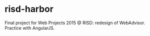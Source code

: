 # risd-harbor
Final project for Web Projects 2015 @ RISD: redesign of WebAdvisor.
Practice with AngularJS.
